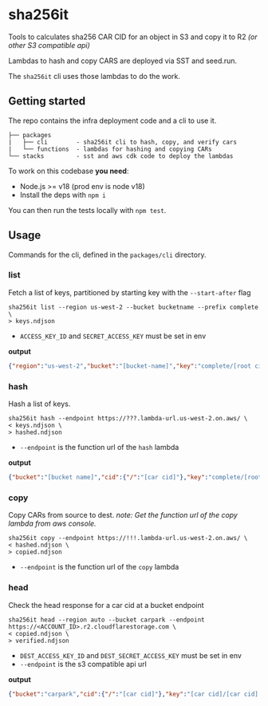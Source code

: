 # sha256it

Tools to calculates sha256 CAR CID for an object in S3 and copy it to R2 _(or other S3 compatible api)_

Lambdas to hash and copy CARS are deployed via SST and seed.run.

The `sha256it` cli uses those lambdas to do the work.

## Getting started

The repo contains the infra deployment code and a cli to use it.

```
├── packages
|   ├── cli        - sha256it cli to hash, copy, and verify cars
|   └── functions  - lambdas for hashing and copying CARs
└── stacks         - sst and aws cdk code to deploy the lambdas
```

To work on this codebase **you need**:

- Node.js >= v18 (prod env is node v18)
- Install the deps with `npm i`

You can then run the tests locally with `npm test`. 

## Usage

Commands for the cli, defined in the `packages/cli` directory.

### list

Fetch a list of keys, partitioned by starting key with the `--start-after` flag

```shell
sha256it list --region us-west-2 --bucket bucketname --prefix complete \
> keys.ndjson
```

- `ACCESS_KEY_ID` and `SECRET_ACCESS_KEY` must be set in env

**output**

```json
{"region":"us-west-2","bucket":"[bucket-name]","key":"complete/[root cid].car"}
```

### hash

Hash a list of keys. 

```shell
sha256it hash --endpoint https://???.lambda-url.us-west-2.on.aws/ \
< keys.ndjson \
> hashed.ndjson
```

- `--endpoint` is the function url of the `hash` lambda

**output**

```json
{"bucket":"[bucket name]","cid":{"/":"[car cid]"},"key":"complete/[root cid].car","region":"us-west-2"}
```

### copy

Copy CARs from source to dest. 
_note: Get the function url of the copy lambda from aws console._

```shell
sha256it copy --endpoint https://!!!.lambda-url.us-west-2.on.aws/ \
< hashed.ndjson \
> copied.ndjson
```

- `--endpoint` is the function url of the `copy` lambda

### head

Check the head response for a car cid at a bucket endpoint

```shell
sha256it head --region auto --bucket carpark --endpoint https://<ACCOUNT_ID>.r2.cloudflarestorage.com \
< copied.ndjson \
> verified.ndjson
```

- `DEST_ACCESS_KEY_ID` and `DEST_SECRET_ACCESS_KEY` must be set in env
- `--endpoint` is the s3 compatible api url


**output**

```json
{"bucket":"carpark","cid":{"/":"[car cid]"},"key":"[car cid]/[car cid].car","length":10862134,"region":"auto","status":200}
```
